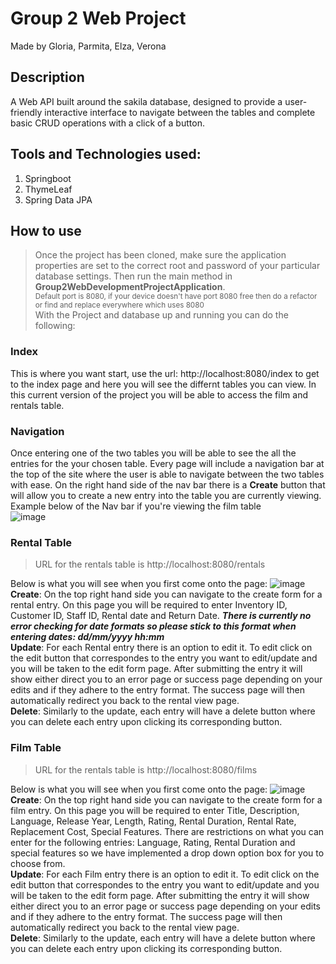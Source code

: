 # Group 2 Web Project
Made by Gloria, Parmita, Elza, Verona

## Description
A Web API built around the sakila database, designed to provide a user-friendly interactive interface to navigate between the tables and complete basic CRUD operations with a click of a button. 

## Tools and Technologies used:
1. Springboot
2. ThymeLeaf
3. Spring Data JPA

## How to use 
> Once the project has been cloned, make sure the application properties are set to the correct root and password of your particular database settings. Then run the main method in **Group2WebDevelopmentProjectApplication**. <br>
<sup>Default port is 8080, if your device doesn't have port 8080 free then do a refactor or find and replace everywhere which uses 8080</sup><br>
With the Project and database up and running you can do the following:

### Index
This is where you want start, use the url: http://localhost:8080/index to get to the index page and here you will see the differnt tables you can view. In this current version of the project you will be able to access the film and rentals table.

### Navigation 
Once entering one of the two tables you will be able to see the all the entries for the your chosen table. Every page will include a navigation bar at the top of the site where the user is able to navigate between the two tables with ease. On the right hand side of the nav bar there is a **Create** button that will allow you to create a new entry into the table you are currently viewing. <br>
Example below of the Nav bar if you're viewing the film table<br>
![image](https://user-images.githubusercontent.com/21173813/222468405-7bb241a2-bb0d-4e12-9289-d73a4608a2b3.png)

### Rental Table 
> URL for the rentals table is http://localhost:8080/rentals

Below is what you will see when you first come onto the page: 
![image](https://user-images.githubusercontent.com/21173813/222469150-4821fb6f-3567-449f-811c-cf317c8341fd.png)
**Create**: On the top right hand side you can navigate to the create form for a rental entry. On this page you will be required to enter Inventory ID, Customer ID, Staff ID, Rental date and Return Date. **_There is currently no error checking for date formats so please stick to this format when entering dates: dd/mm/yyyy hh:mm_**<br>
**Update**: For each Rental entry there is an option to edit it. To edit click on the edit button that correspondes to the entry you want to edit/update and you will be taken to the edit form page. After submitting the entry it will show either direct you to an error page or success page depending on your edits and if they adhere to the entry format. The success page will then automatically redirect you back to the rental view page. <br>
**Delete**: Similarly to the update, each entry will have a delete button where you can delete each entry upon clicking its corresponding button. 


### Film Table
> URL for the rentals table is http://localhost:8080/films

Below is what you will see when you first come onto the page: 
![image](https://user-images.githubusercontent.com/21173813/222474372-4969ded4-bcd2-41e2-b313-2ae8cfa29d51.png)
**Create**: On the top right hand side you can navigate to the create form for a film entry. On this page you will be required to enter Title, Description, Language, Release Year, Length, Rating, Rental Duration, Rental Rate, Replacement Cost, Special Features. There are restrictions on what you can enter for the following entries: Language, Rating, Rental Duration and special features so we have implemented a drop down option box for you to choose from. <br>
**Update**: For each Film entry there is an option to edit it. To edit click on the edit button that correspondes to the entry you want to edit/update and you will be taken to the edit form page. After submitting the entry it will show either direct you to an error page or success page depending on your edits and if they adhere to the entry format. The success page will then automatically redirect you back to the rental view page. <br>
**Delete**: Similarly to the update, each entry will have a delete button where you can delete each entry upon clicking its corresponding button. 
